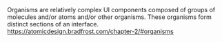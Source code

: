 Organisms are relatively complex UI components composed of groups of molecules and/or atoms and/or other organisms. These organisms form distinct sections of an interface.
https://atomicdesign.bradfrost.com/chapter-2/#organisms
